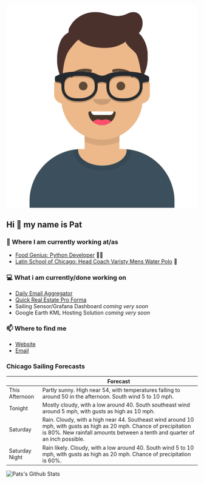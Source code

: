 [![Social banner for p-j-falconer](https://raw.githubusercontent.com/P-J-FALCONER/P-J-FALCONER/master/assets/avataaars.svg)](https://patfalconer.com/)
## Hi :wave: my name is Pat

### 💼 Where I am currently working at/as
- [Food Genius: Python Developer](https://getfoodgenius.com/) 🍔🐍
- [Latin School of Chicago: Head Coach Varisty Mens Water Polo](https://www.latinschool.org/) 🤽


### 💻 What i am currently/done working on
 - [Daily Email Aggregator](https://github.com/P-J-FALCONER/dott_daily_mail)
 - [Quick Real Estate Pro Forma](https://github.com/P-J-FALCONER/henry)
 - Sailing Sensor/Grafana Dashboard *coming very soon*
 - Google Earth KML Hosting Solution *coming very soon*

### 📫 Where to find me
 - [Website](https://patfalconer.com/)
 - [Email](mailto:patrick.j.falconer@gmail.com)


### Chicago Sailing Forecasts
|   | Forecast  |
|---|---|
| This Afternoon | Partly sunny. High near 54, with temperatures falling to around 50 in the afternoon. South wind 5 to 10 mph. |
| Tonight | Mostly cloudy, with a low around 40. South southeast wind around 5 mph, with gusts as high as 10 mph. |
| Saturday | Rain. Cloudy, with a high near 44. Southeast wind around 10 mph, with gusts as high as 20 mph. Chance of precipitation is 80%. New rainfall amounts between a tenth and quarter of an inch possible. |
| Saturday Night | Rain likely. Cloudy, with a low around 40. South wind 5 to 10 mph, with gusts as high as 20 mph. Chance of precipitation is 60%. |

![Pats's Github Stats](https://github-readme-stats.vercel.app/api?username=p-j-falconer&show_icons=true&theme=radical)
